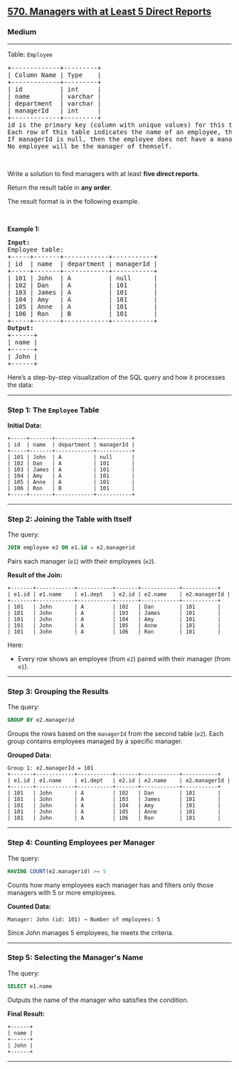 <h2><a href="https://leetcode.com/problems/managers-with-at-least-5-direct-reports">570. Managers with at Least 5 Direct Reports</a></h2><h3>Medium</h3><hr><p>Table: <code>Employee</code></p>

<pre>
+-------------+---------+
| Column Name | Type    |
+-------------+---------+
| id          | int     |
| name        | varchar |
| department  | varchar |
| managerId   | int     |
+-------------+---------+
id is the primary key (column with unique values) for this table.
Each row of this table indicates the name of an employee, their department, and the id of their manager.
If managerId is null, then the employee does not have a manager.
No employee will be the manager of themself.
</pre>

<p>&nbsp;</p>

<p>Write a solution to find managers with at least <strong>five direct reports</strong>.</p>

<p>Return the result table in <strong>any order</strong>.</p>

<p>The result format is in the following example.</p>

<p>&nbsp;</p>
<p><strong class="example">Example 1:</strong></p>

<pre>
<strong>Input:</strong> 
Employee table:
+-----+-------+------------+-----------+
| id  | name  | department | managerId |
+-----+-------+------------+-----------+
| 101 | John  | A          | null      |
| 102 | Dan   | A          | 101       |
| 103 | James | A          | 101       |
| 104 | Amy   | A          | 101       |
| 105 | Anne  | A          | 101       |
| 106 | Ron   | B          | 101       |
+-----+-------+------------+-----------+
<strong>Output:</strong> 
+------+
| name |
+------+
| John |
+------+
</pre>




Here’s a step-by-step visualization of the SQL query and how it processes the data:

---

### Step 1: The `Employee` Table

**Initial Data:**
```plaintext
+-----+-------+------------+-----------+
| id  | name  | department | managerId |
+-----+-------+------------+-----------+
| 101 | John  | A          | null      |
| 102 | Dan   | A          | 101       |
| 103 | James | A          | 101       |
| 104 | Amy   | A          | 101       |
| 105 | Anne  | A          | 101       |
| 106 | Ron   | B          | 101       |
+-----+-------+------------+-----------+
```

---

### Step 2: Joining the Table with Itself

The query:
```sql
JOIN employee e2 ON e1.id = e2.managerid
```
Pairs each manager (`e1`) with their employees (`e2`).

**Result of the Join:**
```plaintext
+-------+------------+-----------+-------+------------+-----------+
| e1.id | e1.name    | e1.dept   | e2.id | e2.name    | e2.managerId |
+-------+------------+-----------+-------+------------+-----------+
| 101   | John       | A         | 102   | Dan        | 101       |
| 101   | John       | A         | 103   | James      | 101       |
| 101   | John       | A         | 104   | Amy        | 101       |
| 101   | John       | A         | 105   | Anne       | 101       |
| 101   | John       | A         | 106   | Ron        | 101       |
```

Here:
- Every row shows an employee (from `e2`) paired with their manager (from `e1`).

---

### Step 3: Grouping the Results

The query:
```sql
GROUP BY e2.managerid
```
Groups the rows based on the `managerId` from the second table (`e2`). Each group contains employees managed by a specific manager.

**Grouped Data:**
```plaintext
Group 1: e2.managerId = 101
+-------+------------+-----------+-------+------------+-----------+
| e1.id | e1.name    | e1.dept   | e2.id | e2.name    | e2.managerId |
+-------+------------+-----------+-------+------------+-----------+
| 101   | John       | A         | 102   | Dan        | 101       |
| 101   | John       | A         | 103   | James      | 101       |
| 101   | John       | A         | 104   | Amy        | 101       |
| 101   | John       | A         | 105   | Anne       | 101       |
| 101   | John       | A         | 106   | Ron        | 101       |
```

---

### Step 4: Counting Employees per Manager

The query:
```sql
HAVING COUNT(e2.managerid) >= 5
```
Counts how many employees each manager has and filters only those managers with 5 or more employees.

**Counted Data:**
```plaintext
Manager: John (id: 101) → Number of employees: 5
```

Since John manages 5 employees, he meets the criteria.

---

### Step 5: Selecting the Manager's Name

The query:
```sql
SELECT e1.name
```
Outputs the name of the manager who satisfies the condition.

**Final Result:**
```plaintext
+------+
| name |
+------+
| John |
+------+
```

---

